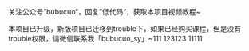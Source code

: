 关注公众号”bubucuo“，回复”低代码“，获取本项目视频教程~

本项目已升级，新版项目已迁移到trouble下，如果已经购买课程，但是没有trouble权限，请微信联系我「bubucuo_sy」~111   123123
11111
